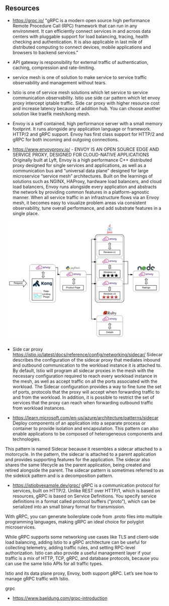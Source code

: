 ## Resources
- https://grpc.io/
"gRPC is a modern open source high performance Remote Procedure Call (RPC) framework that can run in any environment. It can efficiently connect services in and across data centers with pluggable support for load balancing, tracing, health checking and authentication. It is also applicable in last mile of distributed computing to connect devices, mobile applications and browsers to backend services."

- API gateway is responsibility for external traffic of authentication, caching, compression and rate-limiting.

- service mesh is one of solution to make service to service traffic observability and management without tears.

- Istio is one of service mesh solutions which let service to service communication observability. Istio use side car pattern which let envoy proxy intercept iptable traffic. Side car proxy with higher resource cost and increase latency because of addition hub. You can choose another solution like traefik mesh/kong mesh.

- Envoy is a self contained, high performance server with a small memory footprint. It runs alongside any application language or framework. HTTP/2 and gRPC support. Envoy has first class support for HTTP/2 and gRPC for both incoming and outgoing connections.
- https://www.envoyproxy.io/ - ENVOY IS AN OPEN SOURCE EDGE AND SERVICE PROXY, DESIGNED FOR CLOUD-NATIVE APPLICATIONS
  Originally built at Lyft, Envoy is a high performance C++ distributed proxy designed for single services and applications, as well as a communication bus and “universal data plane” designed for large microservice “service mesh” architectures. Built on the learnings of solutions such as NGINX, HAProxy, hardware load balancers, and cloud load balancers, Envoy runs alongside every application and abstracts the network by providing common features in a platform-agnostic manner. When all service traffic in an infrastructure flows via an Envoy mesh, it becomes easy to visualize problem areas via consistent observability, tune overall performance, and add substrate features in a single place.

![img.png](img.png)

- Side car proxy
  https://istio.io/latest/docs/reference/config/networking/sidecar/
  Sidecar describes the configuration of the sidecar proxy that mediates inbound and outbound communication to the workload instance it is attached to. By default, Istio will program all sidecar proxies in the mesh with the necessary configuration required to reach every workload instance in the mesh, as well as accept traffic on all the ports associated with the workload. The Sidecar configuration provides a way to fine tune the set of ports, protocols that the proxy will accept when forwarding traffic to and from the workload. In addition, it is possible to restrict the set of services that the proxy can reach when forwarding outbound traffic from workload instances.

- https://learn.microsoft.com/en-us/azure/architecture/patterns/sidecar
Deploy components of an application into a separate process or container to provide isolation and encapsulation. This pattern can also enable applications to be composed of heterogeneous components and technologies.

This pattern is named Sidecar because it resembles a sidecar attached to a motorcycle. In the pattern, the sidecar is attached to a parent application and provides supporting features for the application. The sidecar also shares the same lifecycle as the parent application, being created and retired alongside the parent. The sidecar pattern is sometimes referred to as the sidekick pattern and is a decomposition pattern.


- https://istiobyexample.dev/grpc/
gRPC is a communication protocol for services, built on HTTP/2. Unlike REST over HTTP/1, which is based on resources, gRPC is based on Service Definitions. You specify service definitions in a format called protocol buffers (“proto”), which can be serialized into an small binary format for transmission.

With gRPC, you can generate boilerplate code from .proto files into multiple programming languages, making gRPC an ideal choice for polyglot microservices.

While gRPC supports some networking use cases like TLS and client-side load balancing, adding Istio to a gRPC architecture can be useful for collecting telemetry, adding traffic rules, and setting RPC-level authorization. Istio can also provide a useful management layer if your traffic is a mix of HTTP, TCP, gRPC, and database protocols, because you can use the same Istio APIs for all traffic types.

Istio and its data plane proxy, Envoy, both support gRPC. Let’s see how to manage gRPC traffic with Istio.

grpc

- https://www.baeldung.com/grpc-introduction


